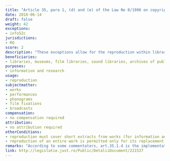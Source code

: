 ```yaml
---
title: "Article 35, para 1, (d) and (e) of the Law No 8/1996 on copyright and related rights"
date: 2018-06-14 
draft: false
weight: 42
exceptions:
- info52c
jurisdictions:
- RO
score: 2
description: "These exceptions allow for the reproduction within libraries, museums, film libraries, sound libraries, archives of public cultural or scientific institutions, which operate on a non-profit basis i) of short extracts from works for information and research; ii) of a complete work, for its replacement, in case of destruction, serious damage or loss of the single copy from the permanent collection of the respective library or archive (art.35.1.d); iii) specific reproductions made by publicly accessible libraries, educational institutions or museums or by archives, which are not made for the purpose of obtaining a commercial or economic advantage, directly or indirectly (art.35.1.e)." 
beneficiaries:
- libraries, museums, film libraries, sound libraries, archives of public cultural or scientific institutions
purposes: 
- information and research
usage:
- reproduction
subjectmatter:
- works
- performances
- phonograms
- film fixations
- broadcasts
compensation:
- no compensation required 
attribution: 
- no attribution required
otherConditions: 
- reproduction must cover short extracts from works (for information and research)
- reproduction of an entire work is permitted only for its replacement, in case of destruction, serious damage or loss of the single copy from the permanent collection of the respective library or archive
remarks: "According to some commentators, art.35.1.d is the implementation of art. 5.3.n of the InfoSoc Directive. However, its first hypothesis concerning uses for the purposes of information and research only covers reproduction of short excerpts and does not mention in any way providing access to the public. It is not entirely clear what the relationship between the second hypothesis of art. 35.1.d. and art.35.1.d. is. The latter is clearly a literal implementation of art.5.2.c of the InfoSoc Directive, while the former represents an extremely restrictive approach to reproduction for preservation purposes by cultural heritage institutions. There is no known judicial interpretation available.<br /><br />According to art. 120, the provisions regarding the limits of exercising copyright also apply accordingly to related rights. Under art. 134 they apply by analogy to broadcasting organizations."
link: http://legislatie.just.ro/Public/DetaliiDocument/221527
---
```

